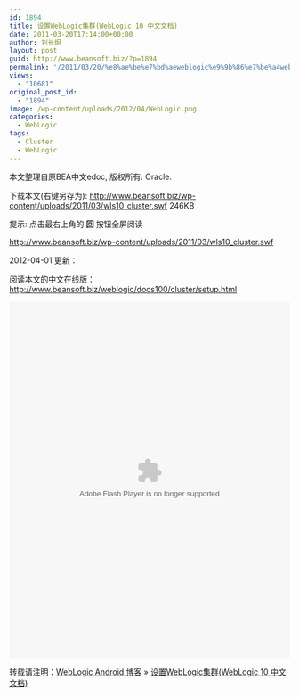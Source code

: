 ```yaml
---
id: 1894
title: 设置WebLogic集群(WebLogic 10 中文文档)
date: 2011-03-20T17:14:00+00:00
author: 刘长炯
layout: post
guid: http://www.beansoft.biz/?p=1894
permalink: '/2011/03/20/%e8%ae%be%e7%bd%aeweblogic%e9%9b%86%e7%be%a4weblogic-10-%e4%b8%ad%e6%96%87%e6%96%87%e6%a1%a3/'
views:
  - "10681"
original_post_id:
  - "1894"
image: /wp-content/uploads/2012/04/WebLogic.png
categories:
  - WebLogic
tags:
  - Cluster
  - WebLogic
---
```

本文整理自原BEA中文edoc, 版权所有: Oracle.

下载本文(右键另存为): <a href="http://www.beansoft.biz/wp-content/uploads/2011/03/wls10_cluster.swf" target="_blank">http://www.beansoft.biz/wp-content/uploads/2011/03/wls10_cluster.swf</a> 246KB

提示: 点击最右上角的 **回** 按钮全屏阅读

<http://www.beansoft.biz/wp-content/uploads/2011/03/wls10_cluster.swf>

2012-04-01 更新：

阅读本文的中文在线版：<http://www.beansoft.biz/weblogic/docs100/cluster/setup.html>

<embed width="100%" height="640" type="application/x-shockwave-flash" name="plugin" src="http://www.beansoft.biz/wp-content/uploads/2011/03/wls10_cluster.swf" />


转载请注明：[WebLogic Android 博客](http://www.beansoft.biz) &raquo; [设置WebLogic集群(WebLogic 10 中文文档)](http://www.beansoft.biz/2011/03/20/%e8%ae%be%e7%bd%aeweblogic%e9%9b%86%e7%be%a4weblogic-10-%e4%b8%ad%e6%96%87%e6%96%87%e6%a1%a3/)